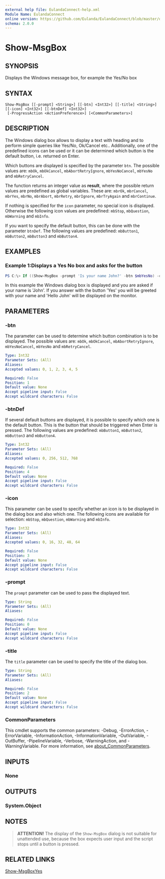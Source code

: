 ```yaml
---
external help file: EulandaConnect-help.xml
Module Name: EulandaConnect
online version: https://github.com/Eulanda/EulandaConnect/blob/master/docs/Show-MsxBox.md
schema: 2.0.0
---
```


# Show-MsgBox

## SYNOPSIS
Displays the Windows message box, for example the Yes/No box

## SYNTAX

```
Show-MsgBox [[-prompt] <String>] [[-btn] <Int32>] [[-title] <String>] [[-icon] <Int32>] [[-btnDef] <Int32>]
 [-ProgressAction <ActionPreference>] [<CommonParameters>]
```

## DESCRIPTION
The Windows dialog box allows to display a text with heading and to perform simple queries like Yes/No, Ok/Cancel etc.. Additionally, one of the predefined icons can be used or it can be determined which button is the default button, i.e. returned on Enter. 

Which buttons are displayed is specified by the parameter `btn`. The possible values are: `mbOk`, `mbOkCancel`, `mbAbortRetryIgnore`, `mbYesNoCancel`, `mbYesNo` and `mbRetryCancel`.

The function returns an integer value as **result**, where the possible return values are predefined as global variables. These are: `mbrOk`, `mbrCancel`, `mbrYes`, `mbrNo`, `mbrAbort`, `mbrRetry`, `mbrIgnore`, `mbrTryAgain` and `mbrContinue`.

If nothing is specified for the `icon` parameter, no special icon is displayed. Otherwise the following icon values are predefined: `mbStop`, `mbQuestion`, `mbWarning` and `mbInfo`.

If you want to specify the default button, this can be done with the parameter `btnDef`. The following values are predefined: `mbButton1`, `mbButton2`, `mbButton3` and `mbButton4`.

## EXAMPLES

### Example 1:Displays a Yes No box and asks for the button
```powershell
PS C:\> If ((Show-MsgBox -prompt 'Is your name John?' -btn $mbYesNo) -eq $mbrYes) { Write-Host "Hello John"}
```

In this example the Windows dialog box is displayed and you are asked if your name is 'John'. If you answer with the button 'Yes' you will be greeted with your name and 'Hello John' will be displayed on the monitor.

## PARAMETERS

### -btn
The parameter can be used to determine which button combination is to be displayed. The possible values are: `mbOk`, `mbOkCancel`, `mbAbortRetryIgnore`, `mbYesNoCancel`, `mbYesNo` and `mbRetryCancel`.

```yaml
Type: Int32
Parameter Sets: (All)
Aliases:
Accepted values: 0, 1, 2, 3, 4, 5

Required: False
Position: 1
Default value: None
Accept pipeline input: False
Accept wildcard characters: False
```

### -btnDef
If several default buttons are displayed, it is possible to specify which one is the default button. This is the button that should be triggered when Enter is pressed. The following values are predefined: `mbButton1`, `mbButton2`, `mbButton3` and `mbButton4`.

```yaml
Type: Int32
Parameter Sets: (All)
Aliases:
Accepted values: 0, 256, 512, 768

Required: False
Position: 4
Default value: None
Accept pipeline input: False
Accept wildcard characters: False
```

### -icon
This parameter can be used to specify whether an icon is to be displayed in the dialog box and also which one. The following icons are available for selection: `mbStop`, `mbQuestion`, `mbWarning` and `mbInfo`.

```yaml
Type: Int32
Parameter Sets: (All)
Aliases:
Accepted values: 0, 16, 32, 48, 64

Required: False
Position: 3
Default value: None
Accept pipeline input: False
Accept wildcard characters: False
```

### -prompt
The `prompt` parameter can be used to pass the displayed text.

```yaml
Type: String
Parameter Sets: (All)
Aliases:

Required: False
Position: 0
Default value: None
Accept pipeline input: False
Accept wildcard characters: False
```

### -title
The `title` parameter can be used to specify the title of the dialog box.

```yaml
Type: String
Parameter Sets: (All)
Aliases:

Required: False
Position: 2
Default value: None
Accept pipeline input: False
Accept wildcard characters: False
```


### CommonParameters
This cmdlet supports the common parameters: -Debug, -ErrorAction, -ErrorVariable, -InformationAction, -InformationVariable, -OutVariable, -OutBuffer, -PipelineVariable, -Verbose, -WarningAction, and -WarningVariable. For more information, see [about_CommonParameters](http://go.microsoft.com/fwlink/?LinkID=113216).

## INPUTS

### None

## OUTPUTS

### System.Object
## NOTES

> **ATTENTION!**
> The display of the `Show-MsgBox` dialog is not suitable for unattended use, because the box expects user input and the script stops until a button is pressed.

## RELATED LINKS

[Show-MsgBoxYes](./functions/Show-MsgBoxYes.md)



